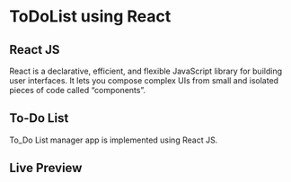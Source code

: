 # ToDoList using React

## React JS
React is a declarative, efficient, and flexible JavaScript library for building user interfaces. It lets you compose complex UIs from small and isolated pieces of code called “components”.

## To-Do List
To_Do List manager app is implemented using React JS.

## Live Preview
